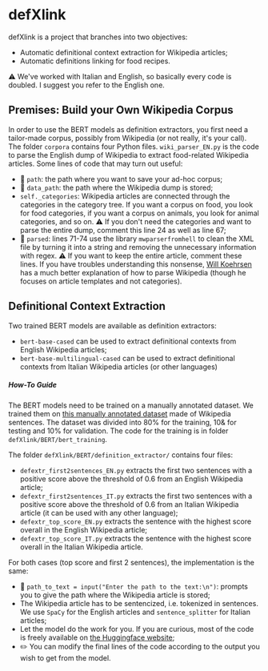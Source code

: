 # defXlink

defXlink is a project that branches into two objectives:
- Automatic definitional context extraction for Wikipedia articles;
- Automatic definitions linking for food recipes.

⚠️ We've worked with Italian and English, so basically every code is doubled. I suggest you refer to the English one.

## Premises: Build your Own Wikipedia Corpus

In order to use the BERT models as definition extractors, you first need a tailor-made corpus, possibly from Wikipedia (or not really, it's your call).
The folder `corpora` contains four Python files. `wiki_parser_EN.py` is the code to parse the English dump of Wikipedia to extract food-related Wikipedia articles. 
Some lines of code that may turn out useful:
- 📂 `path`: the path where you want to save your ad-hoc corpus;
- 📂 `data_path`: the path where the Wikipedia dump is stored;
- `self._categories`: Wikipedia articles are connected through the categories in the category tree. If you want a corpus on food, you look for food categories, if you want a corpus on animals, you look for animal categories, and so on. ⚠️ If you don't need the categories and want to parse the entire dump, comment this line 24 as well as line 67;
- 📝 `parsed`: lines 71-74 use the library `mwparserfromhell` to clean the XML file by turning it into a string and removing the unnecessary information with regex. ⚠️ If you want to keep the entire article, comment these lines.
If you have troubles understanding this nonsense, [Will Koehrsen](https://github.com/WillKoehrsen/wikipedia-data-science/blob/master/notebooks/Downloading%20and%20Parsing%20Wikipedia%20Articles.ipynb) has a much better explanation of how to parse Wikipedia (though he focuses on article templates and not categories).

## Definitional Context Extraction

Two trained BERT models are available as definition extractors:
- `bert-base-cased` can be used to extract definitional contexts from English Wikipedia articles;
- `bert-base-multilingual-cased` can be used to extract definitional contexts from Italian Wikipedia articles (or other languages)

##### How-To Guide

The BERT models need to be trained on a manually annotated dataset. We trained them on [this manually annotated dataset](http://lcl.uniroma1.it/wcl/) made of Wikipedia sentences. The dataset was divided into 80% for the training, 10& for testing and 10% for validation. The code for the training is in folder `defXlink/BERT/bert_training`.

The folder `defXlink/BERT/definition_extractor/` contains four files:
- `defextr_first2sentences_EN.py` extracts the first two sentences with a positive score above the threshold of 0.6 from an English Wikipedia article;
- `defextr_first2sentences_IT.py` extracts the first two sentences with a positive score above the threshold of 0.6 from an Italian Wikipedia article (it can be used with any other language);
- `defextr_top_score_EN.py` extracts the sentence with the highest score overall in the English Wikipedia article;
- `defextr_top_score_IT.py` extracts the sentence with the highest score overall in the Italian Wikipedia article.

For both cases (top score and first 2 sentences), the implementation is the same:
- 📂 `path_to_text = input("Enter the path to the text:\n")`: prompts you to give the path where the Wikipedia article is stored;
- The Wikipedia article has to be sentencized, i.e. tokenized in sentences. We use `SpaCy` for the English articles and `sentence_splitter` for Italian articles;
- Let the model do the work for you. If you are curious, most of the code is freely available on [the Huggingface website](https://huggingface.co/course/chapter3/3?fw=pt);
- ✏️ You can modify the final lines of the code according to the output you wish to get from the model.
